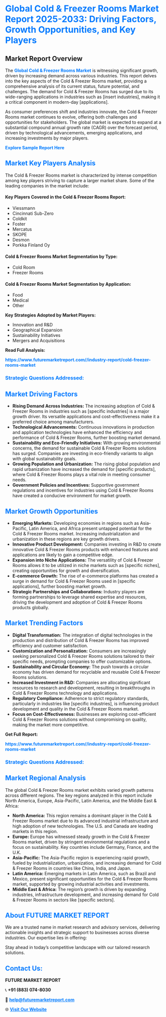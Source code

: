 <h1 style="color: #007BFF;">Global Cold & Freezer Rooms Market Report 2025-2033: Driving Factors, Growth Opportunities, and Key Players</h1>

<section id="overview">
<h2>Market Report Overview</h2>
<p>The <a href="https://www.futuremarketreport.com//industry-report/cold-freezer-rooms-market" style="color: #007BFF; text-decoration: none;"><strong>Global Cold & Freezer Rooms Market</strong></a> is witnessing significant growth, driven by increasing demand across various industries. This report delves into the key aspects of the Cold & Freezer Rooms market, providing a comprehensive analysis of its current status, future potential, and challenges. The demand for Cold & Freezer Rooms has surged due to its wide-ranging applications in industries such as [insert industries], making it a critical component in modern-day [applications].</p>
<p>As consumer preferences shift and industries innovate, the Cold & Freezer Rooms market continues to evolve, offering both challenges and opportunities for stakeholders. The global market is expected to expand at a substantial compound annual growth rate (CAGR) over the forecast period, driven by technological advancements, emerging applications, and increasing investments by major players.</p>
</section>

<section id="overview">
<p><a href="https://www.futuremarketreport.com//request-sample/reportId=46302" style="color: #007BFF; text-decoration: none;"><strong>Explore Sample Report Here</strong></a></p>
</section>

<section id="key-players">
<h2 style="color: #007BFF;">Market Key Players Analysis</h2>
<p>The Cold & Freezer Rooms market is characterized by intense competition among key players striving to capture a larger market share. Some of the leading companies in the market include:</p>
<h4>Key Players Covered in the Cold & Freezer Rooms Report:</h4>
<ul><li>Viessmann</li><li>Cincinnati Sub-Zero</li><li>Coldkit</li><li>Foster</li><li>Mercatus</li><li>SKOPE</li><li>Desmon</li><li>Porkka Finland Oy</li></ul>
<h4>Cold & Freezer Rooms Market Segmentation by Type:</h4>
<ul><li>Cold Room</li><li>Freezer Rooms</li></ul>

<h4>Cold & Freezer Rooms Market Segmentation by Application:</h4>
<ul><li>Food</li><li>Medical</li><li>Other</li></ul>
<p><strong>Key Strategies Adopted by Market Players:</strong></p>
<ul>
<li>Innovation and R&D</li>
<li>Geographical Expansion</li>
<li>Sustainability Initiatives</li>
<li>Mergers and Acquisitions</li>
</ul>
</section>

<section>
<p><strong>Read Full Analysis: </strong></p><a href="https://www.futuremarketreport.com//industry-report/cold-freezer-rooms-market" style="color: #007BFF; text-decoration: none;"><strong>https://www.futuremarketreport.com//industry-report/cold-freezer-rooms-market</strong></a>
<h3 style="color: #007BFF;">Strategic Questions Addressed:</h3>
</section>

<section id="driving-factors">
<h2 style="color: #007BFF;">Market Driving Factors</h2>
<ul>
<li><strong>Rising Demand Across Industries:</strong> The increasing adoption of Cold & Freezer Rooms in industries such as [specific industries] is a major growth driver. Its versatile applications and cost-effectiveness make it a preferred choice among manufacturers.</li>
<li><strong>Technological Advancements:</strong> Continuous innovations in production and application technologies have enhanced the efficiency and performance of Cold & Freezer Rooms, further boosting market demand.</li>
<li><strong>Sustainability and Eco-Friendly Initiatives:</strong> With growing environmental concerns, the demand for sustainable Cold & Freezer Rooms solutions has surged. Companies are investing in eco-friendly variants to align with global sustainability goals.</li>
<li><strong>Growing Population and Urbanization:</strong> The rising global population and rapid urbanization have increased the demand for [specific products], where Cold & Freezer Rooms plays a vital role in meeting consumer needs.</li>
<li><strong>Government Policies and Incentives:</strong> Supportive government regulations and incentives for industries using Cold & Freezer Rooms have created a conducive environment for market growth.</li>
</ul>
</section>

<section id="growth-opportunities">
<h2 style="color: #007BFF;">Market Growth Opportunities</h2>
<ul>
<li><strong>Emerging Markets:</strong> Developing economies in regions such as Asia-Pacific, Latin America, and Africa present untapped potential for the Cold & Freezer Rooms market. Increasing industrialization and urbanization in these regions are key growth drivers.</li>
<li><strong>Innovative Product Development:</strong> Companies investing in R&D to create innovative Cold & Freezer Rooms products with enhanced features and applications are likely to gain a competitive edge.</li>
<li><strong>Expansion into Niche Applications:</strong> The versatility of Cold & Freezer Rooms allows it to be utilized in niche markets such as [specific niches], creating opportunities for growth and diversification.</li>
<li><strong>E-commerce Growth:</strong> The rise of e-commerce platforms has created a surge in demand for Cold & Freezer Rooms used in [specific applications], further boosting market growth.</li>
<li><strong>Strategic Partnerships and Collaborations:</strong> Industry players are forming partnerships to leverage shared expertise and resources, driving the development and adoption of Cold & Freezer Rooms products globally.</li>
</ul>
</section>

<section id="trending-factors">
<h2 style="color: #007BFF;">Market Trending Factors</h2>
<ul>
<li><strong>Digital Transformation:</strong> The integration of digital technologies in the production and distribution of Cold & Freezer Rooms has improved efficiency and customer satisfaction.</li>
<li><strong>Customization and Personalization:</strong> Consumers are increasingly seeking personalized Cold & Freezer Rooms solutions tailored to their specific needs, prompting companies to offer customizable options.</li>
<li><strong>Sustainability and Circular Economy:</strong> The push towards a circular economy has driven demand for recyclable and reusable Cold & Freezer Rooms solutions.</li>
<li><strong>Increased Investment in R&D:</strong> Companies are allocating significant resources to research and development, resulting in breakthroughs in Cold & Freezer Rooms technology and applications.</li>
<li><strong>Regulatory Compliance:</strong> Adherence to strict regulatory standards, particularly in industries like [specific industries], is influencing product development and quality in the Cold & Freezer Rooms market.</li>
<li><strong>Focus on Cost-Effectiveness:</strong> Businesses are exploring cost-efficient Cold & Freezer Rooms solutions without compromising on quality, making the market more competitive.</li>
</ul>
</section>

<section>
<p><strong>Get Full Report: </strong></p><a href="https://www.futuremarketreport.com//industry-report/cold-freezer-rooms-market" style="color: #007BFF; text-decoration: none;"><strong>https://www.futuremarketreport.com//industry-report/cold-freezer-rooms-market</strong></a>
<h3 style="color: #007BFF;">Strategic Questions Addressed:</h3>
</section>


<section id="regional-analysis">
<h2 style="color: #007BFF;">Market Regional Analysis</h2>
<p>The global Cold & Freezer Rooms market exhibits varied growth patterns across different regions. The key regions analyzed in this report include North America, Europe, Asia-Pacific, Latin America, and the Middle East & Africa:</p>
<ul>
<li><strong>North America:</strong> This region remains a dominant player in the Cold & Freezer Rooms market due to its advanced industrial infrastructure and high adoption of new technologies. The U.S. and Canada are leading markets in this region.</li>
<li><strong>Europe:</strong> Europe has witnessed steady growth in the Cold & Freezer Rooms market, driven by stringent environmental regulations and a focus on sustainability. Key countries include Germany, France, and the U.K.</li>
<li><strong>Asia-Pacific:</strong> The Asia-Pacific region is experiencing rapid growth, fueled by industrialization, urbanization, and increasing demand for Cold & Freezer Rooms in countries like China, India, and Japan.</li>
<li><strong>Latin America:</strong> Emerging markets in Latin America, such as Brazil and Mexico, present significant opportunities for the Cold & Freezer Rooms market, supported by growing industrial activities and investments.</li>
<li><strong>Middle East & Africa:</strong> The region’s growth is driven by expanding industries, infrastructure development, and increasing demand for Cold & Freezer Rooms in sectors like [specific sectors].</li>
</ul>
</section>

<footer>
<h2 style="color: #007BFF;">About FUTURE MARKET REPORT</h2>
<p>We are a trusted name in market research and advisory services, delivering actionable insights and strategic support to businesses across diverse industries. Our expertise lies in offering:</p>

<p>Stay ahead in today’s competitive landscape with our tailored research solutions.</p>

<h2 style="color: #007BFF;">Contact Us:</h2>
<p><strong>FUTURE MARKET REPORT</strong></p>
<p>📞 <strong>+91 (883) 074-8030</strong></p>
<p>📧 <strong><a href="mailto:help@futuremarketreport.com" style="color: #007BFF;">help@futuremarketreport.com</a></strong></p>
<p>🌐 <strong><a href="https://www.futuremarketreport.com/" style="color: #007BFF;">Visit Our Website</a></strong></p>
</footer>
